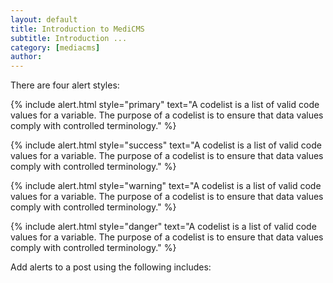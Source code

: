 ```yaml
---
layout: default
title: Introduction to MediCMS
subtitle: Introduction ...
category: [mediacms]
author:
---
```


There are four alert styles:

{% include alert.html style="primary" text="A codelist is a list of valid code values for a variable. The purpose of a codelist is to ensure that data values comply with controlled terminology." %}

{% include alert.html style="success" text="A codelist is a list of valid code values for a variable. The purpose of a codelist is to ensure that data values comply with controlled terminology." %}

{% include alert.html style="warning" text="A codelist is a list of valid code values for a variable. The purpose of a codelist is to ensure that data values comply with controlled terminology." %}

{% include alert.html style="danger" text="A codelist is a list of valid code values for a variable. The purpose of a codelist is to ensure that data values comply with controlled terminology." %}

Add alerts to a post using the following includes:




